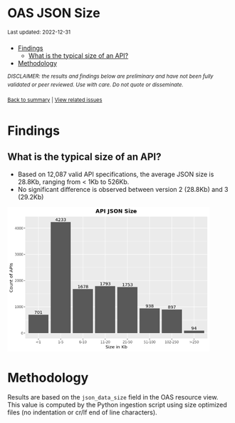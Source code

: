 OAS JSON Size
================
<sup>Last updated: 2022-12-31</sup>

- <a href="#findings" id="toc-findings">Findings</a>
  - <a href="#what-is-the-typical-size-of-an-api"
    id="toc-what-is-the-typical-size-of-an-api">What is the typical size of
    an API?</a>
- <a href="#methodology" id="toc-methodology">Methodology</a>

<sup>*DISCLAIMER: the results and findings below are preliminary and
have not been fully validated or peer reviewed. Use with care. Do not
quote or disseminate.*</sup>

<sup>[Back to summary](oas_summary.md) \| [View related
issues](https://github.com/postman-open-technologies/knowledge-base/labels/oas%3Asize)</sup>

# Findings

## What is the typical size of an API?

- Based on 12,087 valid API specifications, the average JSON size is
  28.8Kb, ranging from \< 1Kb to 526Kb.
- No significant difference is observed between version 2 (28.8Kb) and 3
  (29.2Kb)

<img src="oas_size_files/figure-gfm/oas_paths_buckets_barplot-1.png" width="90%" />

# Methodology

Results are based on the `json_data_size` field in the OAS resource
view. This value is computed by the Python ingestion script using size
optimized files (no indentation or cr/lf end of line characters).
